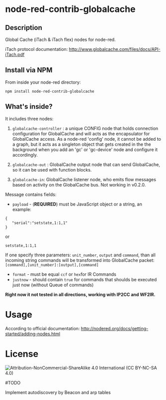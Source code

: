 node-red-contrib-globalcache
==========================
## Description
Global Cache (iTach & iTach flex) nodes for node-red.

iTach protocol documentation: http://www.globalcache.com/files/docs/API-iTach.pdf

## Install via NPM

From inside your node-red directory:
```
npm install node-red-contrib-globalcache
```

## What's inside?
It includes three nodes:

1. ```globalcache-controller``` : a unique CONFIG node that holds connection configuration for GlobalCache and will acts as the encapsulator for GlobalCache access. As a node-red 'config' node, it cannot be added to a graph, but it acts as a singleton object that gets created in the the background when you add an 'gc' or 'gc-device' node and configure it accordingly.

2. ```globalcache-out``` : GlobalCache output node that can send GlobalCache, so it can be used with function blocks.

3. ```globalcache-in```: GlobalCache listener node, who emits flow messages based on activity on the GlobalCache bus. Not working in v0.2.0.

Message contains fields:

- ```payload``` - (**REQUIRED**) must be JavaScript object or a string, an example:
```
{  
   "serial":"setstate,1:1,1"
}
```
or
```
setstate,1:1,1
```
If one specify three parameters: ```unit_number```, ```output``` and ```command```, than all incoming string commands will be transformed into GlobalCache packet: ```[command],[unit_number]:[output],[command]```

- ```format``` - must be equal ```ccf``` or ```hex```for IR Commands 
- ```justnow``` - should contain ```true``` for commands that shoulds be executed just now (without Queue of commands)

**Right now it not tested in all directions, working with IP2CC and WF2IR.**
 
# Usage

According to official documentation: http://nodered.org/docs/getting-started/adding-nodes.html
 
# License

![Attribution-NonCommercial-ShareAlike 4.0 International (CC BY-NC-SA 4.0)](https://licensebuttons.net/l/by-nc-sa/4.0/88x31.png "CC BY-NC-SA 4.0")

#TODO

Implement autodiscovery by Beacon and arp tables
